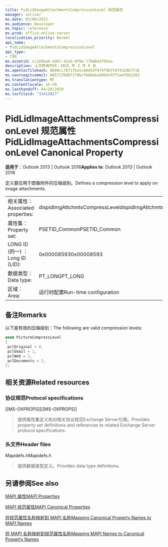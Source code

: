 ```yaml
---
title: PidLidImageAttachmentsCompressionLevel 规范属性
manager: soliver
ms.date: 03/09/2015
ms.audience: Developer
ms.topic: reference
ms.prod: office-online-server
localization_priority: Normal
api_name:
- PidLidImageAttachmentsCompressionLevel
api_type:
- COM
ms.assetid: cc169ba8-e9b7-42ad-8f0e-77b0843f95ea
description: 上次修改时间：2015 年 3 月 9 日
ms.openlocfilehash: 8600cc7071fbe5c08d5df074f9bf59f4320b7f18
ms.sourcegitcommit: 8657170d071f9bcf680aba50b9c07f2a4fb82283
ms.translationtype: MT
ms.contentlocale: zh-CN
ms.lasthandoff: 04/28/2019
ms.locfileid: "33413827"
---
```

# <a name="pidlidimageattachmentscompressionlevel-canonical-property"></a><span data-ttu-id="42681-103">PidLidImageAttachmentsCompressionLevel 规范属性</span><span class="sxs-lookup"><span data-stu-id="42681-103">PidLidImageAttachmentsCompressionLevel Canonical Property</span></span>

  
  
<span data-ttu-id="42681-104">**适用于**：Outlook 2013 | Outlook 2016</span><span class="sxs-lookup"><span data-stu-id="42681-104">**Applies to**: Outlook 2013 | Outlook 2016</span></span> 
  
<span data-ttu-id="42681-105">定义要应用于图像附件的压缩级别。</span><span class="sxs-lookup"><span data-stu-id="42681-105">Defines a compression level to apply on image attachments.</span></span>
  
|||
|:-----|:-----|
|<span data-ttu-id="42681-106">相关属性：</span><span class="sxs-lookup"><span data-stu-id="42681-106">Associated properties:</span></span>  <br/> |<span data-ttu-id="42681-107">dispidImgAttchmtsCompressLevel</span><span class="sxs-lookup"><span data-stu-id="42681-107">dispidImgAttchmtsCompressLevel</span></span>  <br/> |
|<span data-ttu-id="42681-108">属性集：</span><span class="sxs-lookup"><span data-stu-id="42681-108">Property set:</span></span>  <br/> |<span data-ttu-id="42681-109">PSETID_Common</span><span class="sxs-lookup"><span data-stu-id="42681-109">PSETID_Common</span></span>  <br/> |
|<span data-ttu-id="42681-110">LONG ID (的一) ：</span><span class="sxs-lookup"><span data-stu-id="42681-110">Long ID (LID):</span></span>  <br/> |<span data-ttu-id="42681-111">0x00008593</span><span class="sxs-lookup"><span data-stu-id="42681-111">0x00008593</span></span>  <br/> |
|<span data-ttu-id="42681-112">数据类型：</span><span class="sxs-lookup"><span data-stu-id="42681-112">Data type:</span></span>  <br/> |<span data-ttu-id="42681-113">PT_LONG</span><span class="sxs-lookup"><span data-stu-id="42681-113">PT_LONG</span></span>  <br/> |
|<span data-ttu-id="42681-114">区域：</span><span class="sxs-lookup"><span data-stu-id="42681-114">Area:</span></span>  <br/> |<span data-ttu-id="42681-115">运行时配置</span><span class="sxs-lookup"><span data-stu-id="42681-115">Run-time configuration</span></span>  <br/> |
   
## <a name="remarks"></a><span data-ttu-id="42681-116">备注</span><span class="sxs-lookup"><span data-stu-id="42681-116">Remarks</span></span>

<span data-ttu-id="42681-117">以下是有效的压缩级别：</span><span class="sxs-lookup"><span data-stu-id="42681-117">The following are valid compression levels:</span></span>
  
```cpp
enum PictureCompressLevel
{
 pclOriginal = 0,
 pclEmail = 1,
 pclWeb = 2,
 pclDocuments = 3,
};
```

## <a name="related-resources"></a><span data-ttu-id="42681-118">相关资源</span><span class="sxs-lookup"><span data-stu-id="42681-118">Related resources</span></span>

### <a name="protocol-specifications"></a><span data-ttu-id="42681-119">协议规范</span><span class="sxs-lookup"><span data-stu-id="42681-119">Protocol specifications</span></span>

<span data-ttu-id="42681-120">[[MS-OXPROPS]]</span><span class="sxs-lookup"><span data-stu-id="42681-120">[[MS-OXPROPS]]</span></span> 
  
> <span data-ttu-id="42681-121">提供属性集定义和对相关协议规范Exchange Server引用。</span><span class="sxs-lookup"><span data-stu-id="42681-121">Provides property set definitions and references to related Exchange Server protocol specifications.</span></span>
    
### <a name="header-files"></a><span data-ttu-id="42681-122">头文件</span><span class="sxs-lookup"><span data-stu-id="42681-122">Header files</span></span>

<span data-ttu-id="42681-123">Mapidefs.h</span><span class="sxs-lookup"><span data-stu-id="42681-123">Mapidefs.h</span></span>
  
> <span data-ttu-id="42681-124">提供数据类型定义。</span><span class="sxs-lookup"><span data-stu-id="42681-124">Provides data type definitions.</span></span>
    
## <a name="see-also"></a><span data-ttu-id="42681-125">另请参阅</span><span class="sxs-lookup"><span data-stu-id="42681-125">See also</span></span>



[<span data-ttu-id="42681-126">MAPI 属性</span><span class="sxs-lookup"><span data-stu-id="42681-126">MAPI Properties</span></span>](mapi-properties.md)
  
[<span data-ttu-id="42681-127">MAPI 规范属性</span><span class="sxs-lookup"><span data-stu-id="42681-127">MAPI Canonical Properties</span></span>](mapi-canonical-properties.md)
  
[<span data-ttu-id="42681-128">将规范属性名称映射到 MAPI 名称</span><span class="sxs-lookup"><span data-stu-id="42681-128">Mapping Canonical Property Names to MAPI Names</span></span>](mapping-canonical-property-names-to-mapi-names.md)
  
[<span data-ttu-id="42681-129">将 MAPI 名称映射到规范属性名称</span><span class="sxs-lookup"><span data-stu-id="42681-129">Mapping MAPI Names to Canonical Property Names</span></span>](mapping-mapi-names-to-canonical-property-names.md)

